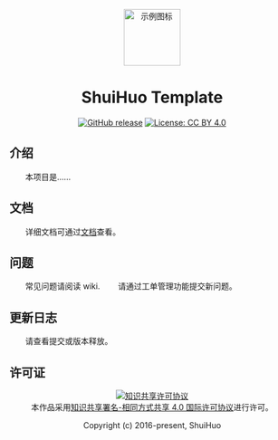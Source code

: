 <p align="center"><a href="https://example.com/" target="_blank" rel="noopener noreferrer"><img width="100" src="https://example.com/images/logo.png" alt="示例图标"></a></p>

<h1 align="center">ShuiHuo Template</h1>

<div align="center">

  [![GitHub release](https://img.shields.io/github/release/qubyte/rubidium.svg?style=flat-square)]()
  [![License: CC BY 4.0](https://img.shields.io/badge/License-CC%20BY%204.0-lightgrey.svg?style=flat-square)](https://creativecommons.org/licenses/by/4.0/)

</div>

## 介绍

　　本项目是……

## 文档

　　详细文档可通过[文档](https://)查看。


## 问题

　　常见问题请阅读 wiki.
　　请通过工单管理功能提交新问题。


## 更新日志

　　请查看提交或版本释放。

## 许可证

<div align="center">
  <div><a rel="license" href="http://creativecommons.org/licenses/by-sa/4.0/"><img alt="知识共享许可协议" style="border-width:0" src="https://i.creativecommons.org/l/by-sa/4.0/88x31.png" /></a><br />本作品采用<a rel="license" href="http://creativecommons.org/licenses/by-sa/4.0/">知识共享署名-相同方式共享 4.0 国际许可协议</a>进行许可。</div>
  <p>Copyright (c) 2016-present, ShuiHuo</p>
</div>
